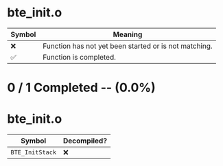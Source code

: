 # bte_init.o
| Symbol | Meaning 
| ------------- | ------------- 
| :x: | Function has not yet been started or is not matching. 
| :white_check_mark: | Function is completed. 


# 0 / 1 Completed -- (0.0%)
# bte_init.o
| Symbol | Decompiled? |
| ------------- | ------------- |
| `BTE_InitStack` | :x: |
